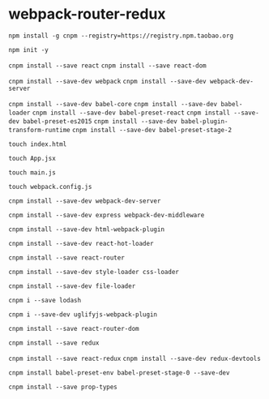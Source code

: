 # webpack-router-redux

`npm install -g cnpm --registry=https://registry.npm.taobao.org`

`npm init -y`

`cnpm install --save react`
`cnpm install --save react-dom`

`cnpm install --save-dev webpack`
`cnpm install --save-dev webpack-dev-server`

`cnpm install --save-dev babel-core`
`cnpm install --save-dev babel-loader`
`cnpm install --save-dev babel-preset-react`
`cnpm install --save-dev babel-preset-es2015`
`cnpm install --save-dev babel-plugin-transform-runtime`
`cnpm install --save-dev babel-preset-stage-2`

`touch index.html`

`touch App.jsx`

`touch main.js`

`touch webpack.config.js`

`cnpm install --save-dev webpack-dev-server`

`cnpm install --save-dev express webpack-dev-middleware`

`cnpm install --save-dev html-webpack-plugin`


`cnpm install --save-dev react-hot-loader`

`cnpm install --save react-router`

`cnpm install --save-dev style-loader css-loader`

`cnpm install --save-dev file-loader`

`cnpm i --save lodash`

`cnpm i --save-dev uglifyjs-webpack-plugin`

`cnpm install --save react-router-dom`

`cnpm install --save redux`

`cnpm install --save react-redux`
`cnpm install --save-dev redux-devtools`

`cnpm install babel-preset-env babel-preset-stage-0 --save-dev`

`cnpm install --save prop-types`
